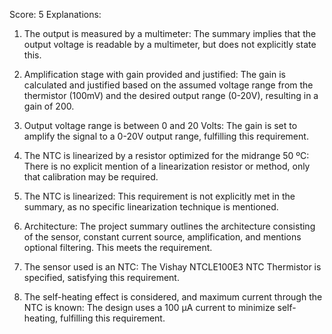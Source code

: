 Score: 5
Explanations: 
1. The output is measured by a multimeter: The summary implies that the output voltage is readable by a multimeter, but does not explicitly state this.

2. Amplification stage with gain provided and justified: The gain is calculated and justified based on the assumed voltage range from the thermistor (100mV) and the desired output range (0-20V), resulting in a gain of 200.

3. Output voltage range is between 0 and 20 Volts: The gain is set to amplify the signal to a 0-20V output range, fulfilling this requirement.

4. The NTC is linearized by a resistor optimized for the midrange 50 ºC: There is no explicit mention of a linearization resistor or method, only that calibration may be required.

5. The NTC is linearized: This requirement is not explicitly met in the summary, as no specific linearization technique is mentioned.

6. Architecture: The project summary outlines the architecture consisting of the sensor, constant current source, amplification, and mentions optional filtering. This meets the requirement.

7. The sensor used is an NTC: The Vishay NTCLE100E3 NTC Thermistor is specified, satisfying this requirement.

8. The self-heating effect is considered, and maximum current through the NTC is known: The design uses a 100 µA current to minimize self-heating, fulfilling this requirement.